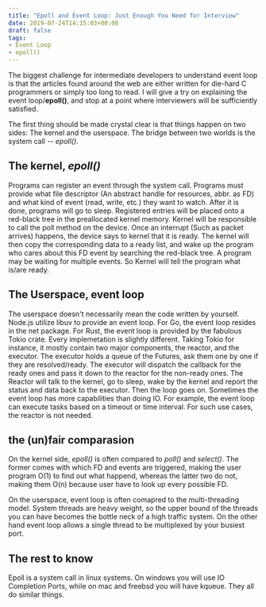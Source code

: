```yaml
---
title: "Epoll and Event Loop: Just Enough You Need for Interview"
date: 2019-07-24T14:15:03+08:00
draft: false
tags:
- Event Loop
- epoll()
---
```


The biggest challenge for intermediate developers to understand event loop is that the articles found around the web are either written for die-hard C programmers or simply too long to read. I will give a try on explaining the event loop/**epoll()**, and stop at a point where interviewers will be sufficiently satisfied. 

The first thing should be made crystal clear is that things happen on two sides: The kernel and the userspace. The bridge between two worlds is the system call -- *epoll()*. 

## The kernel, *epoll()*

Programs can register an event through the system call. Programs must provide what file descriptor (An abstract handle for resources, abbr. as FD) and what kind of event (read, write, etc.) they want to watch. After it is done, programs will go to sleep. Registered entries will be placed onto a red-black tree in the preallocated kernel memory. Kernel will be responsible to call the poll method on the device. Once an interrupt (Such as packet arrives) happens, the device says to kernel that it is ready. The kernel will then copy the corresponding data to a ready list, and wake up the program who cares about this FD event by searching the red-black tree. A program may be waiting for multiple events. So Kernel will tell the program what is/are ready.

## The Userspace, event loop

The userspace doesn't necessarily mean the code written by yourself. Node.js utilize libuv to provide an event loop. For Go, the event loop resides in the net package. For Rust, the event loop is provided by the fabulous Tokio crate. Every implemetation is slightly different. Taking Tokio for instance, it mostly contain two major components, the reactor, and the executor. The executor holds a queue of the Futures, ask them one by one if they are resolved/ready. The executor will dispatch the callback for the ready ones and pass it down to the reactor for the non-ready ones. The Reactor will talk to the kernel, go to sleep, wake by the kernel and report the status and data back to the executor. Then the loop goes on. Sometimes the event loop has more capabilities than doing IO. For example, the event loop can execute tasks based on a timeout or time interval. For such use cases, the reactor is not needed. 

## the (un)fair comparasion

On the kernel side, *epoll()* is often compared to *poll()* and *select()*. The former comes with which FD and events are triggered, making the user program O(1) to find out what happend, whereas the latter two do not, making them O(n) because user have to look up every possible FD.

On the userspace, event loop is often comapred to the multi-threading model. System threads are heavy weight, so the upper bound of the threads you can have becomes the bottle neck of a high traffic system. On the other hand event loop allows a single thread to be multiplexed by your busiest port. 

## The rest to know
Epoll is a system call in linux systems. On windows you will use IO Completion Ports, while on mac and freebsd you will have kqueue. They all do similar things. 

